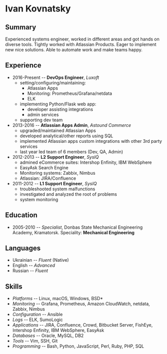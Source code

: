 # Ivan Kovnatsky

## Summary
Experienced systems engineer, worked in different areas and got hands on
diverse tools. Tightly worked with Atlassian Products. Eager to implement new
nice solutions. Able to automate work and make teams happy.

## Experience
* 2016-Present -- **DevOps Engineer**, _Luxoft_
  * setting/configuring/maintaining:
    * Atlassian Apps
    * Monitoring: Prometheus/Grafana/netdata
    * ELK
  * implementing Python/Flask web app:
    * developer assisting integrations
    * admin services
  * supporting dev team
* 2013-2016 -- **Atlassian Apps Admin**, _Astound Commerce_
  * upgraded/maintained Atlassian Apps
  * developed analytical/other reports using SQL
  * implemented Atlassian apps custom integrations with other 3rd party services
  * last year led team of 6 members (Dev, QA, Admin)
* 2012-2013 -- **L2 Support Engineer**, _SysIQ_
  * admined eCommerce suites: Intershop Enfinity, IBM WebSphere
  * EasyAsk Search Engine
  * Monitoring systems: Zabbix, Nimbus
  * Atlassian: JIRA/Confluence
* 2011-2012 -- **L1 Support Engineer**, _SysIQ_
  * troubleshooted system malfunctions
  * investigated and analyzed the root of problems
  * system monitoring

## Education
* 2005-2010 -- _Specialist_, Donbas State Mechanical Engineering Academy, Kramatorsk. Speciality: **Mechanical Engineering**

## Languages
* Ukrainian -- _Fluent_ (Native)
* English   -- _Advanced_
* Russian   -- _Fluent_

## Skills
* _Platforms_       -- Linux, macOS, Windows, BSD*
* _Monitoring_      -- Grafana, Prometheus, Amazon CloudWatch, netdata, Zabbix, Nimbus
* _Configuration_   -- Ansible
* _Logs_            -- ELK, SumoLogic
* _Applications_    -- JIRA, Confluence, Crowd, Bitbucket Server, FishEye, Intershop Enfinity, IBM WebSphere, EasyAsk
* _Databases_       -- Oracle, MySQL, DB2
* _Tools_           -- Vim, SSH, Git
* _Programming_     -- Bash, Python, JavaScript, Perl, Ruby, PHP, SQL
